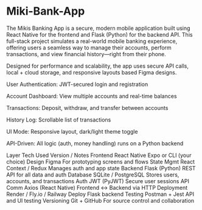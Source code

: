 # Miki-Bank-App

The Mikis Banking App is a secure, modern mobile application built using React Native for the frontend and Flask (Python) for the backend API. This full-stack project simulates a real-world mobile banking experience, offering users a seamless way to manage their accounts, perform transactions, and view financial history—right from their phone.

Designed for performance and scalability, the app uses secure API calls, local + cloud storage, and responsive layouts based Figma designs. 

User Authentication: JWT-secured login and registration

Account Dashboard: View multiple accounts and real-time balances

Transactions: Deposit, withdraw, and transfer between accounts

History Log: Scrollable list of transactions

UI Mode: Responsive layout, dark/light theme toggle

API-Driven: All logic (auth, money handling) runs on a Python backend

Layer	Tech Used	Version / Notes
Frontend	React Native	Expo or CLI (your choice)
Design	Figma	For prototyping screens and flows
State Mgmt	React Context / Redux	Manages auth and app state
Backend	Flask (Python)	REST API for all data and auth
Database	SQLite / PostgreSQL	Stores users, accounts, and transactions
Auth	JWT (PyJWT)	Secure user sessions
API Comm	Axios (React Native)	Frontend ↔ Backend via HTTP
Deployment	Render / Fly.io / Railway	Deploy Flask backend
Testing	Postman + Jest	API and UI testing
Versioning	Git + GitHub	For source control and collaboration

